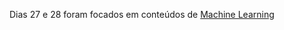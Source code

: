 Dias 27 e 28 foram focados em conteúdos de [Machine Learning](https://github.com/feliper2002/100daysofcode/tree/master/Machine%20Learning%20Introduction)